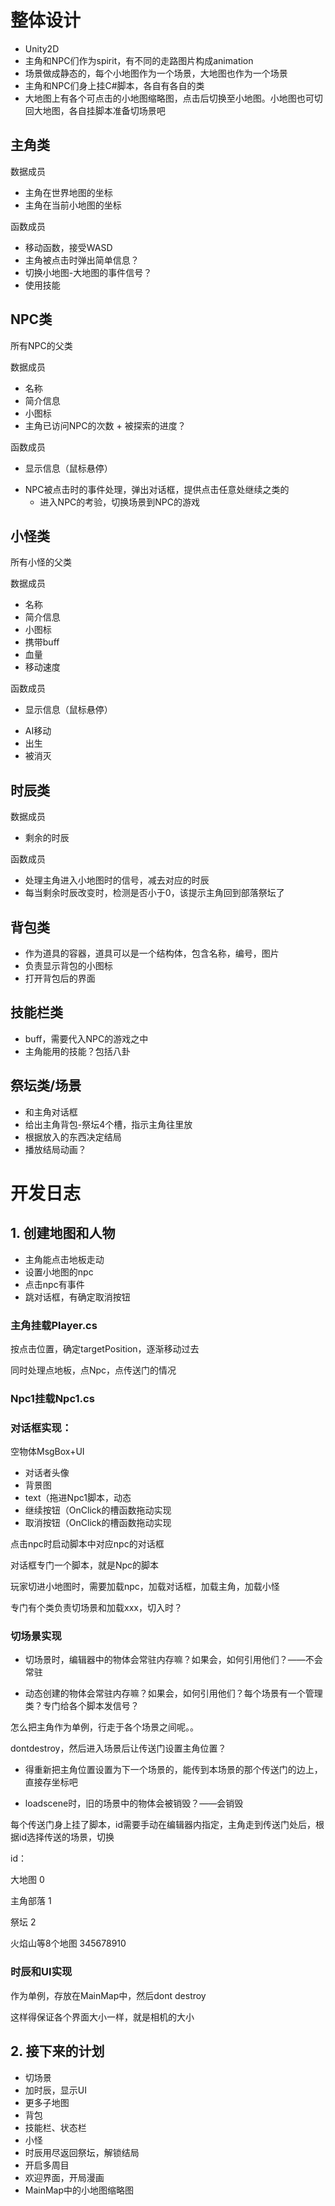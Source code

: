 # 整体设计

* Unity2D
* 主角和NPC们作为spirit，有不同的走路图片构成animation
* 场景做成静态的，每个小地图作为一个场景，大地图也作为一个场景
* 主角和NPC们身上挂C#脚本，各自有各自的类
* 大地图上有各个可点击的小地图缩略图，点击后切换至小地图。小地图也可切回大地图，各自挂脚本准备切场景吧

## 主角类

数据成员

* 主角在世界地图的坐标
* 主角在当前小地图的坐标

函数成员

* 移动函数，接受WASD
* 主角被点击时弹出简单信息？
* 切换小地图-大地图的事件信号？
* 使用技能

## NPC类

所有NPC的父类

数据成员

* 名称
* 简介信息
* 小图标
* 主角已访问NPC的次数 + 被探索的进度？

函数成员

+ 显示信息（鼠标悬停）

* NPC被点击时的事件处理，弹出对话框，提供点击任意处继续之类的
  * 进入NPC的考验，切换场景到NPC的游戏

## 小怪类

所有小怪的父类

数据成员

* 名称
* 简介信息
* 小图标
* 携带buff
* 血量
* 移动速度

函数成员

+ 显示信息（鼠标悬停）

* AI移动
* 出生
* 被消灭



## 时辰类

数据成员

* 剩余的时辰

函数成员

* 处理主角进入小地图时的信号，减去对应的时辰
* 每当剩余时辰改变时，检测是否小于0，该提示主角回到部落祭坛了



## 背包类

* 作为道具的容器，道具可以是一个结构体，包含名称，编号，图片
* 负责显示背包的小图标
* 打开背包后的界面

## 技能栏类

* buff，需要代入NPC的游戏之中
* 主角能用的技能？包括八卦

## 祭坛类/场景

* 和主角对话框
* 给出主角背包-祭坛4个槽，指示主角往里放
* 根据放入的东西决定结局
* 播放结局动画？



# 开发日志

## 1. 创建地图和人物

* 主角能点击地板走动
* 设置小地图的npc
* 点击npc有事件
* 跳对话框，有确定取消按钮

### 主角挂载Player.cs

按点击位置，确定targetPosition，逐渐移动过去

同时处理点地板，点Npc，点传送门的情况

### Npc1挂载Npc1.cs



### 对话框实现：

空物体MsgBox+UI

* 对话者头像
* 背景图
* text（拖进Npc1脚本，动态
* 继续按钮（OnClick的槽函数拖动实现
* 取消按钮（OnClick的槽函数拖动实现

点击npc时启动脚本中对应npc的对话框

对话框专门一个脚本，就是Npc的脚本

玩家切进小地图时，需要加载npc，加载对话框，加载主角，加载小怪

专门有个类负责切场景和加载xxx，切入时？

### 切场景实现

* 切场景时，编辑器中的物体会常驻内存嘛？如果会，如何引用他们？——不会常驻

* 动态创建的物体会常驻内存嘛？如果会，如何引用他们？每个场景有一个管理类？专门给各个脚本发信号？

怎么把主角作为单例，行走于各个场景之间呢。。

dontdestroy，然后进入场景后让传送门设置主角位置？

* 得重新把主角位置设置为下一个场景的，能传到本场景的那个传送门的边上，直接存坐标吧



* loadscene时，旧的场景中的物体会被销毁？——会销毁

每个传送门身上挂了脚本，id需要手动在编辑器内指定，主角走到传送门处后，根据id选择传送的场景，切换

id：

大地图 0

主角部落 1

祭坛 2

火焰山等8个地图 345678910

### 时辰和UI实现

作为单例，存放在MainMap中，然后dont destroy

这样得保证各个界面大小一样，就是相机的大小

## 2. 接下来的计划

* 切场景
* 加时辰，显示UI
* 更多子地图
* 背包
* 技能栏、状态栏
* 小怪
* 时辰用尽返回祭坛，解锁结局
* 开启多周目
* 欢迎界面，开局漫画
* MainMap中的小地图缩略图